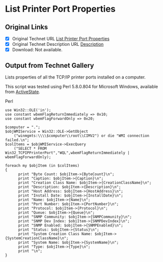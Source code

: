 # List Printer Port Properties

## Original Links

- [x] Original Technet URL [List Printer Port Properties](https://gallery.technet.microsoft.com/67049019-da01-490a-b160-92dfdf8547df)
- [x] Original Technet Description URL [Description](https://gallery.technet.microsoft.com/67049019-da01-490a-b160-92dfdf8547df/description)
- [x] Download: Not available.

## Output from Technet Gallery

Lists properties of all the TCP/IP printer ports installed on a computer.

This script was tested using Perl 5.8.0.804 for Microsoft Windows, available from [ActiveState](http://www.activestate.com).

Perl

```
use Win32::OLE('in');
use constant wbemFlagReturnImmediately => 0x10;
use constant wbemFlagForwardOnly => 0x20;

$computer = ".";
$objWMIService = Win32::OLE->GetObject
    ("winmgmts:\\\\$computer\\root\\CIMV2") or die "WMI connection failed.\n";
$colItems = $objWMIService->ExecQuery
    ("SELECT * FROM Win32_TCPIPPrinterPort","WQL",wbemFlagReturnImmediately | wbemFlagForwardOnly);

foreach my $objItem (in $colItems)
{
      print "Byte Count: $objItem->{ByteCount}\n";
      print "Caption: $objItem->{Caption}\n";
      print "Creation Class Name: $objItem->{CreationClassName}\n";
      print "Description: $objItem->{Description}\n";
      print "Host Address: $objItem->{HostAddress}\n";
      print "Install Date: $objItem->{InstallDate}\n";
      print "Name: $objItem->{Name}\n";
      print "Port Number: $objItem->{PortNumber}\n";
      print "Protocol: $objItem->{Protocol}\n";
      print "Queue: $objItem->{Queue}\n";
      print "SNMP Community: $objItem->{SNMPCommunity}\n";
      print "SNMP Dev Index: $objItem->{SNMPDevIndex}\n";
      print "SNMP Enabled: $objItem->{SNMPEnabled}\n";
      print "Status: $objItem->{Status}\n";
      print "System Creation Class Name: $objItem->{SystemCreationClassName}\n";
      print "System Name: $objItem->{SystemName}\n";
      print "Type: $objItem->{Type}\n";
      print "\n";
}
```


